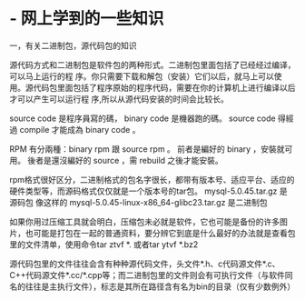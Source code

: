 # - 网上学到的一些知识

一，有关二进制包，源代码包的知识

源代码方式和二进制包是软件包的两种形式。二进制包里面包括了已经经过编译，可以马上运行的程 序。你只需要下载和解包（安装）它们以后，就马上可以使用。源代码包里面包括了程序原始的程序代码，需要在你的计算机上进行编译以后才可以产生可以运行程 序,所以从源代码安装的时间会比较长。

source code 是程序員寫的碼， binary code 是機器跑的碼。 source code 得經過 compile 才能成為 binary code 。 

RPM 有分兩種：binary rpm 跟 source rpm 。 
前者是編好的 binary ，安裝就可用。 
後者是還沒編好的 source ，需 rebuild 之後才能安裝。

rpm格式很好区分，二进制格式的包名字很长，都带有版本号、适应平台、适应的硬件类型等，而源码格式仅仅就是一个版本号的tar包。
mysql-5.0.45.tar.gz 是 源码包    像这样的 mysql-5.0.45-linux-x86_64-glibc23.tar.gz   是二进制包

如果你用过压缩工具就会明白，压缩包未必就是软件，它也可能是备份的许多图片，也可能是打包在一起的普通资料，要分辨它到底是什么最好的办法就是查看包里的文件清单，使用命令tar ztvf *. 或者tar ytvf *.bz2

源代码包里的文件往往会含有种种源代码文件，头文件*.h、c代码源文件*.c、C++代码源文件*.cc/*.cpp等；而二进制包里的文件则会有可执行文件（与软件同名的往往是主执行文件），标志是其所在路径含有名为bin的目录（仅有少数例外）
